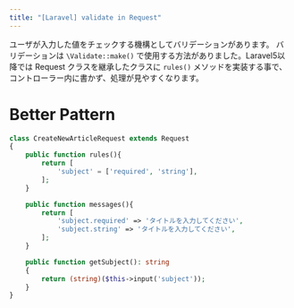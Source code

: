 ```yaml
---
title: "[Laravel] validate in Request"
---
```


ユーザが入力した値をチェックする機構としてバリデーションがあります。
バリデーションは `\Validate::make()` で使用する方法がありました。Laravel5以降では Request クラスを継承したクラスに `rules()` メソッドを実装する事で、コントローラー内に書かず、処理が見やすくなります。

# Better Pattern

```php
class CreateNewArticleRequest extends Request
{
	public function rules(){
		return [
			'subject' = ['required', 'string'],
		];
	}

	public function messages(){
		return [
			'subject.required' => 'タイトルを入力してください',
			'subject.string' => 'タイトルを入力してください',
		];
	}

	public function getSubject(): string
	{
		return (string)($this->input('subject'));
	}
}
```
